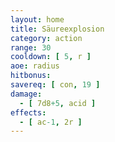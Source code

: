 ```yaml
---
layout: home
title: Säureexplosion
category: action
range: 30
cooldown: [ 5, r ]
aoe: radius
hitbonus: 
savereq: [ con, 19 ]
damage:
  - [ 7d8+5, acid ]
effects:
  - [ ac-1, 2r ]
---
```


